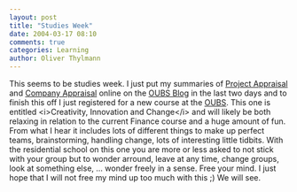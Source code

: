 ```yaml
---
layout: post
title: "Studies Week"
date: 2004-03-17 08:10
comments: true
categories: Learning
author: Oliver Thylmann
---
```



This seems to be studies week. I just put my summaries of [Project Appraisal](http://owt.typepad.com/oubs/2004/03/project_apprais.html) and [Company Appraisal](http://owt.typepad.com/oubs/2004/03/company_apprais.html) online on the [OUBS Blog](http://owt.typepad.com/oubs/) in the last two days and to finish this off I just registered for a new course at the [OUBS](http://oubs.open.ac.uk/). This one is entitled &lt;i&gt;Creativity, Innovation and Change&lt;/i&gt; and will likely be both relaxing in relation to the current Finance course and a huge amount of fun. From what I hear it includes lots of different things to make up perfect teams, brainstorming, handling change, lots of interesting little tidbits. With the residential school on this one you are more or less asked to not stick with your group but to wonder arround, leave at any time, change groups, look at something else, ... wonder freely in a sense. Free your mind. I just hope that I will not free my mind up too much with this ;) We will see.


